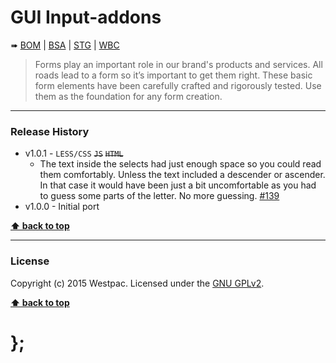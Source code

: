 GUI Input-addons
================

➠
[BOM](http://westpaccxteam.github.io/GUI-source/input-addons/1.0.1/tests/BOM/) |
[BSA](http://westpaccxteam.github.io/GUI-source/input-addons/1.0.1/tests/BSA/) |
[STG](http://westpaccxteam.github.io/GUI-source/input-addons/1.0.1/tests/STG/) |
[WBC](http://westpaccxteam.github.io/GUI-source/input-addons/1.0.1/tests/WBC/)

> Forms play an important role in our brand's products and services. All roads lead to a form so it’s important to get them right. These basic form
> elements have been carefully crafted and rigorously tested. Use them as the foundation for any form creation.

----------------------------------------------------------------------------------------------------------------------------------------------------------------


### Release History

* v1.0.1 - `LESS/CSS` ~~`JS`~~ ~~`HTML`~~
	* The text inside the selects had just enough space so you could read them comfortably. Unless the text included a descender or ascender. In that case it
		would have been just a bit uncomfortable as you had to guess some parts of the letter. No more guessing.
		[#139](https://github.com/WestpacCXTeam/GUI-source/issues/139)
* v1.0.0 - Initial port

**[⬆ back to top](#content)**


----------------------------------------------------------------------------------------------------------------------------------------------------------------


### License

Copyright (c) 2015 Westpac. Licensed under the [GNU GPLv2](https://raw.githubusercontent.com/WestpacCXTeam/GUI-source/master/LICENSE).

**[⬆ back to top](#content)**

# };